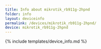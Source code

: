 ```yaml
---
title: Info about mikrotik_rb911g-2hpnd
folder: info
layout: deviceinfo
permalink: /devices/mikrotik_rb911g-2hpnd/
device: mikrotik_rb911g-2hpnd
---
```

{% include templates/device_info.md %}
